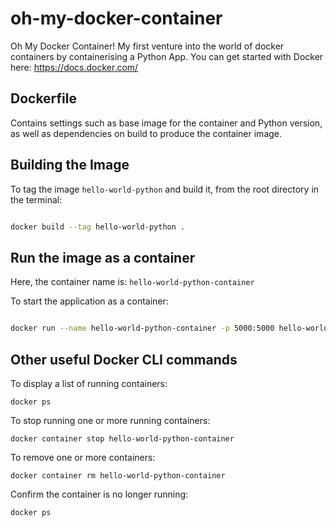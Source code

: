 # oh-my-docker-container

Oh My Docker Container! My first venture into the world of docker containers by containerising a Python App.
You can get started with Docker here: https://docs.docker.com/

## Dockerfile
Contains settings such as base image for the container and Python version, as well as dependencies on build to produce the container image.

## Building the Image

To tag the image `hello-world-python` and build it, from the root directory in the terminal:

```bash

docker build --tag hello-world-python .

```

## Run the image as a container

Here, the container name is: `hello-world-python-container`

To start the application as a container:

```bash

docker run --name hello-world-python-container -p 5000:5000 hello-world-python

```

## Other useful Docker CLI commands

To display a list of running containers:

`docker ps`

To stop running one or more running containers:

`docker container stop hello-world-python-container`

To remove one or more containers:

`docker container rm hello-world-python-container`

Confirm the container is no longer running:

`docker ps`